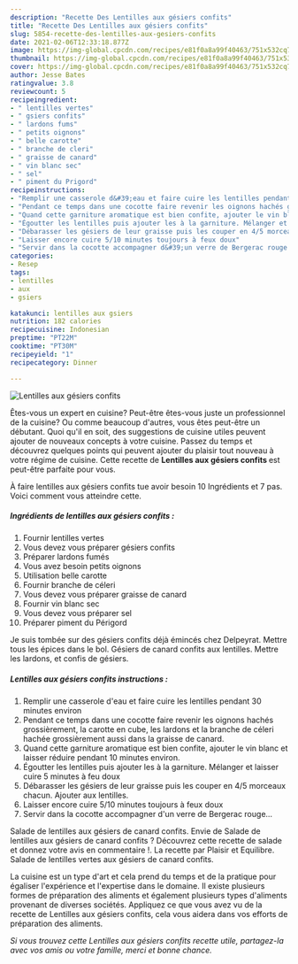 ```yaml
---
description: "Recette Des Lentilles aux gésiers confits"
title: "Recette Des Lentilles aux gésiers confits"
slug: 5854-recette-des-lentilles-aux-gesiers-confits
date: 2021-02-06T12:33:18.877Z
image: https://img-global.cpcdn.com/recipes/e81f0a8a99f40463/751x532cq70/lentilles-aux-gesiers-confits-photo-principale-de-la-recette.jpg
thumbnail: https://img-global.cpcdn.com/recipes/e81f0a8a99f40463/751x532cq70/lentilles-aux-gesiers-confits-photo-principale-de-la-recette.jpg
cover: https://img-global.cpcdn.com/recipes/e81f0a8a99f40463/751x532cq70/lentilles-aux-gesiers-confits-photo-principale-de-la-recette.jpg
author: Jesse Bates
ratingvalue: 3.8
reviewcount: 5
recipeingredient:
- " lentilles vertes"
- " gsiers confits"
- " lardons fums"
- " petits oignons"
- " belle carotte"
- " branche de cleri"
- " graisse de canard"
- " vin blanc sec"
- " sel"
- " piment du Prigord"
recipeinstructions:
- "Remplir une casserole d&#39;eau et faire cuire les lentilles pendant 30 minutes environ"
- "Pendant ce temps dans une cocotte faire revenir les oignons hachés grossièrement, la carotte en cube, les lardons et la branche de céleri hachée grossièrement aussi dans la graisse de canard."
- "Quand cette garniture aromatique est bien confite, ajouter le vin blanc et laisser réduire pendant 10 minutes environ."
- "Égoutter les lentilles puis ajouter les à la garniture. Mélanger et laisser cuire 5 minutes à feu doux"
- "Débarasser les gésiers de leur graisse puis les couper en 4/5 morceaux chacun. Ajouter aux lentilles."
- "Laisser encore cuire 5/10 minutes toujours à feux doux"
- "Servir dans la cocotte accompagner d&#39;un verre de Bergerac rouge..."
categories:
- Resep
tags:
- lentilles
- aux
- gsiers

katakunci: lentilles aux gsiers 
nutrition: 182 calories
recipecuisine: Indonesian
preptime: "PT22M"
cooktime: "PT30M"
recipeyield: "1"
recipecategory: Dinner

---
```



![Lentilles aux gésiers confits](https://img-global.cpcdn.com/recipes/e81f0a8a99f40463/751x532cq70/lentilles-aux-gesiers-confits-photo-principale-de-la-recette.jpg)

Êtes-vous un expert en cuisine? Peut-être êtes-vous juste un professionnel de la cuisine? Ou comme beaucoup d'autres, vous êtes peut-être un débutant. Quoi qu'il en soit, des suggestions de cuisine utiles peuvent ajouter de nouveaux concepts à votre cuisine. Passez du temps et découvrez quelques points qui peuvent ajouter du plaisir tout nouveau à votre régime de cuisine. Cette recette de <strong> Lentilles aux gésiers confits </strong> est peut-être parfaite pour vous.

<!--inarticleads1-->

À faire lentilles aux gésiers confits tue avoir besoin 10 Ingrédients et 7 pas. Voici comment vous atteindre cette.

##### Ingrédients de lentilles aux gésiers confits :

1. Fournir  lentilles vertes
1. Vous devez vous préparer  gésiers confits
1. Préparer  lardons fumés
1. Vous avez besoin  petits oignons
1. Utilisation  belle carotte
1. Fournir  branche de céleri
1. Vous devez vous préparer  graisse de canard
1. Fournir  vin blanc sec
1. Vous devez vous préparer  sel
1. Préparer  piment du Périgord


Je suis tombée sur des gésiers confits déjà émincés chez Delpeyrat. Mettre tous les épices dans le bol. Gésiers de canard confits aux lentilles. Mettre les lardons, et confis de gésiers. 

<!--inarticleads2-->

##### Lentilles aux gésiers confits instructions :

1. Remplir une casserole d&#39;eau et faire cuire les lentilles pendant 30 minutes environ
1. Pendant ce temps dans une cocotte faire revenir les oignons hachés grossièrement, la carotte en cube, les lardons et la branche de céleri hachée grossièrement aussi dans la graisse de canard.
1. Quand cette garniture aromatique est bien confite, ajouter le vin blanc et laisser réduire pendant 10 minutes environ.
1. Égoutter les lentilles puis ajouter les à la garniture. Mélanger et laisser cuire 5 minutes à feu doux
1. Débarasser les gésiers de leur graisse puis les couper en 4/5 morceaux chacun. Ajouter aux lentilles.
1. Laisser encore cuire 5/10 minutes toujours à feux doux
1. Servir dans la cocotte accompagner d&#39;un verre de Bergerac rouge...


Salade de lentilles aux gésiers de canard confits. Envie de Salade de lentilles aux gésiers de canard confits ? Découvrez cette recette de salade et donnez votre avis en commentaire !. La recette par Plaisir et Equilibre. Salade de lentilles vertes aux gésiers de canard confits. 

<!--inarticleads1-->

<p>
La cuisine est un type d'art et cela prend du temps et de la pratique pour égaliser l'expérience et l'expertise dans le domaine. Il existe plusieurs formes de préparation des aliments et également plusieurs types d'aliments provenant de diverses sociétés. Appliquez ce que vous avez vu de la recette de Lentilles aux gésiers confits, cela vous aidera dans vos efforts de préparation des aliments.
</p>

<p>
<i>Si vous trouvez cette Lentilles aux gésiers confits recette utile, partagez-la avec vos amis ou votre famille, merci et bonne chance.</i>
</p>

